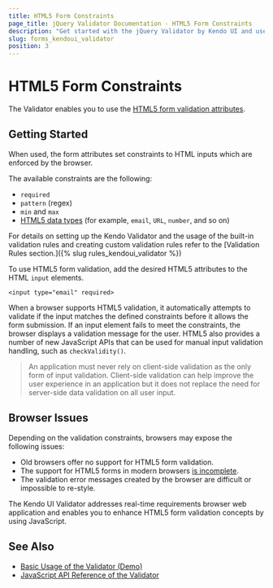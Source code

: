 ```yaml
---
title: HTML5 Form Constraints
page_title: jQuery Validator Documentation - HTML5 Form Constraints
description: "Get started with the jQuery Validator by Kendo UI and use the HTML5 form validation attributes."
slug: forms_kendoui_validator
position: 3
---
```


# HTML5 Form Constraints

The Validator enables you to use the [HTML5 form validation attributes](https://developer.mozilla.org/en-US/docs/Web/Guide/HTML/HTML5/Constraint_validation).

## Getting Started

When used, the form attributes set constraints to HTML inputs which are enforced by the browser.

The available constraints are the following:
- `required`
- `pattern` (regex)
- `min` and `max`
- [HTML5 data types](https://developer.mozilla.org/en-US/docs/Web/HTML/Element/Input#attr-type) (for example, `email`, `URL`, `number`, and so on)

For details on setting up the Kendo Validator and the usage of thе built-in validation rules and creating custom validation rules refer to the [Validation Rules section.]({% slug rules_kendoui_validator %})

To use HTML5 form validation, add the desired HTML5 attributes to the HTML `input` elements.

    <input type="email" required>

When a browser supports HTML5 validation, it automatically attempts to validate if the input matches the defined constraints before it allows the form submission. If an input element fails to meet the constraints, the browser displays a validation message for the user. HTML5 also provides a number of new JavaScript APIs that can be used for manual input validation handling, such as `checkValidity()`.

> An application must never rely on client-side validation as the only form of input validation. Client-side validation can help improve the user experience in an application but it does not replace the need for server-side data validation on all user input.

## Browser Issues

Depending on the validation constraints, browsers may expose the following issues:  

* Old browsers offer no support for HTML5 form validation.
* The support for HTML5 forms in modern browsers [is incomplete](http://www.wufoo.com/html5/).
* The validation error messages created by the browser are difficult or impossible to re-style.

The Kendo UI Validator addresses real-time requirements browser web application and enables you to enhance HTML5 form validation concepts by using JavaScript.

## See Also

* [Basic Usage of the Validator (Demo)](https://demos.telerik.com/kendo-ui/validator/index)
* [JavaScript API Reference of the Validator](/api/javascript/ui/validator)
